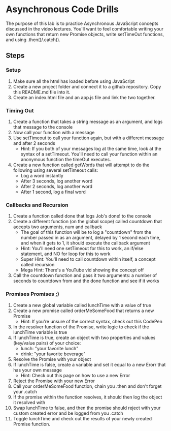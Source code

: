 # Asynchronous Code Drills
The purpose of this lab is to practice Asynchronous JavaScript concepts discussed in the video lectures. You'll want to feel comfortable writing your own functions that return new Promise objects, write setTimeOut functions, and using .then()/.catch().

## Steps
### Setup
1. Make sure all the html has loaded before using JavaScript
2. Create a new project folder and connect it to a github repository. Copy this README.md file into it.
3. Create an index.html file and an app.js file and link the two together.

### Timing Out
1. Create a function that takes a string message as an argument, and logs that message to the console
2. Now call your function with a message
3. Use setTimeout to call your function again, but with a different message and after 2 seconds
    - Hint: If you both of your messages log at the same time, look at the syntax of a setTimeout. You'll need to call your function within an anonymous function the timeOut executes.
4. Create a new function called getWords that will attempt to do the following using several setTimeout calls:
    - Log a word instantly
    - After 3 seconds, log another word
    - After 2 seconds, log another word
    - After 1 second, log a final word

### Callbacks and Recursion
1. Create a function called done that logs Job's done! to the console
2. Create a different function (on the global scope) called countdown that accepts two arguments, num and callback
    - The goal of this function will be to log a "countdown" from the number passed in as an argument, delayed by 1 second each time, and when it gets to 1, it should execute the callback argument
    - Hint: You'll need one setTimeout for this to work, an if/else statement, and NO for loop for this to work
    - Super Hint: You'll need to call countdown within itself, a concept called recursion
    - Mega Hint: There's a YouTube vid showing the concept off
3. Call the countdown function and pass it two arguments: a number of seconds to countdown from and the done function and see if it works

### Promises Promises ;)
1. Create a new global variable called lunchTime with a value of true
2. Create a new promise called orderMeSomeFood that returns a new Promise
    - Hint: If you're unsure of the correct syntax, check out this CodePen
3. In the resolver function of the Promise, write logic to check if the lunchTime variable is true
4. If lunchTime is true, create an object with two properties and values (key/value pairs) of your choice:
    - lunch: "your favorite lunch"
    - drink: "your favorite beverage"
5. Resolve the Promise with your object
6. If lunchTime is false, create a variable and set it equal to a new Erorr that has your own message
    - Hint: Check out this page on how to use a new Error
7. Reject the Promise with your new Error
8. Call your orderMeSomeFood function, chain you .then and don't forget your .catch
9. If the promise within the function resolves, it should then log the object it resolved with
10. Swap lunchTime to false, and then the promise should reject with your custom created error and be logged from you .catch
11. Toggle lunchTime and check out the results of your newly created Promise function.